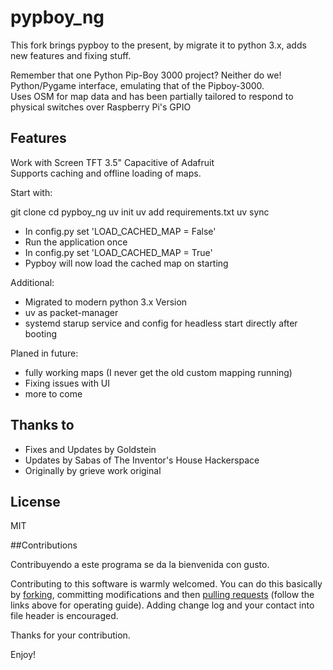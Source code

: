 pypboy_ng
======

This fork brings pypboy to the present, by migrate it to python 3.x, adds new features and fixing stuff.

Remember that one Python Pip-Boy 3000 project? Neither do we!<br>
Python/Pygame interface, emulating that of the Pipboy-3000.<br> 
Uses OSM for map data and has been partially tailored to respond to physical switches over Raspberry Pi's GPIO<br>


## Features

Work with Screen TFT 3.5" Capacitive of Adafruit<br>
Supports caching and offline loading of maps.

Start with:

git clone
cd pypboy_ng
uv init
uv add requirements.txt
uv sync

* In config.py set 'LOAD_CACHED_MAP = False'
* Run the application once
* In config.py set 'LOAD_CACHED_MAP = True'
* Pypboy will now load the cached map on starting

Additional:
* Migrated to modern python 3.x Version
* uv as packet-manager 
* systemd starup service and config for headless start directly after booting

Planed in future:
* fully working maps (I never get the old custom mapping running)
* Fixing issues with UI
* more to come

## Thanks to 
* Fixes and Updates by Goldstein
* Updates by Sabas of The Inventor's House Hackerspace
* Originally by grieve work original

## License
MIT

##Contributions

Contribuyendo a este programa se da la bienvenida con gusto.<br>

Contributing to this software is warmly welcomed. You can do this basically by [forking](https://help.github.com/articles/fork-a-repo), committing modifications and then [pulling requests](https://help.github.com/articles/using-pull-requests) (follow the links above for operating guide). Adding change log and your contact into file header is encouraged.<br>

Thanks for your contribution.

Enjoy!
